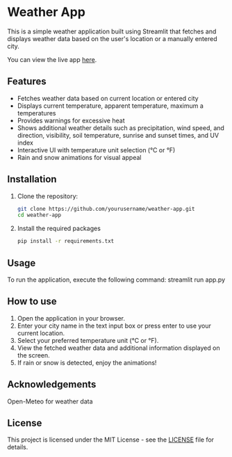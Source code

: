 # Weather App

This is a simple weather application built using Streamlit that fetches and displays weather data based on the user's location or a manually entered city.

You can view the live app [here](https://weather-web-app.streamlit.app).

## Features

- Fetches weather data based on current location or entered city
- Displays current temperature, apparent temperature, maximum a temperatures
- Provides warnings for excessive heat
- Shows additional weather details such as precipitation, wind speed, and direction, visibility, soil temperature, sunrise and sunset times, and UV index
- Interactive UI with temperature unit selection (°C or °F)
- Rain and snow animations for visual appeal

## Installation

1. Clone the repository:
   ```sh
   git clone https://github.com/yourusername/weather-app.git
   cd weather-app
2. Install the required packages
   ```sh
   pip install -r requirements.txt

## Usage
  To run the application, execute the following command:
  streamlit run app.py

## How to use
1. Open the application in your browser.
2. Enter your city name in the text input box or press enter to use your current location.
3. Select your preferred temperature unit (°C or °F).
4. View the fetched weather data and additional information displayed on the screen.
5. If rain or snow is detected, enjoy the animations!

## Acknowledgements
Open-Meteo for weather data

## License
This project is licensed under the MIT License - see the [LICENSE](https://github.com/vox-hunter/weather-app/blob/main/LICENSE) file for details.
